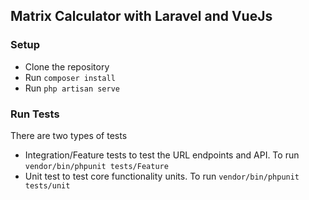 ## Matrix Calculator with Laravel and VueJs

### Setup
- Clone the repository
- Run `composer install`
- Run `php artisan serve`

### Run Tests

There are two types of tests
- Integration/Feature tests to test the URL endpoints and API. To run `vendor/bin/phpunit tests/Feature`
- Unit test to test core functionality units. To run `vendor/bin/phpunit tests/unit`
